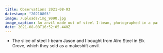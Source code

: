 ```yaml
---
title: Observations 2021-08-03
datestamp: "20210803"
image: /uploads/img_9090.jpg
image_caption: An anvil made out of steel I-beam, photographed in a parking lot.
date: 2021-08-08T16:52:05.440Z
---
```

- The slice of steel I-beam Jason and I bought from Alro Steel in Elk Grove, which they sold as a makeshift anvil.